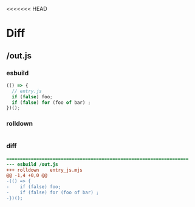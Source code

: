 <<<<<<< HEAD
# Diff
## /out.js
### esbuild
```js
(() => {
  // entry.js
  if (false) foo;
  if (false) for (foo of bar) ;
})();
```
### rolldown
```js


```
### diff
```diff
===================================================================
--- esbuild	/out.js
+++ rolldown	entry_js.mjs
@@ -1,4 +0,0 @@
-(() => {
-    if (false) foo;
-    if (false) for (foo of bar) ;
-})();

```